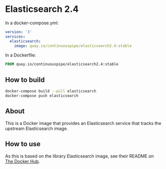 # Elasticsearch 2.4

In a docker-compose.yml:
```yml
version: '3'
services:
  elasticsearch:
    image: quay.io/continuouspipe/elasticsearch2.4:stable
```

In a Dockerfile:
```Dockerfile
FROM quay.io/continuouspipe/elasticsearch2.4:stable
```

## How to build
```bash
docker-compose build --pull elasticsearch
docker-compose push elasticsearch
```

## About

This is a Docker image that provides an Elasticsearch service that tracks the upstream Elasticsearch image.

## How to use

As this is based on the library Elasticsearch image, see their README on [The Docker Hub](https://hub.docker.com/_/elasticsearch/).
